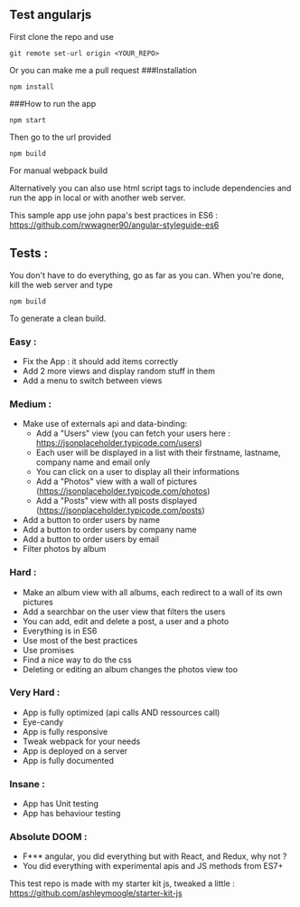 ## Test angularjs

First clone the repo and use
```
git remote set-url origin <YOUR_REPO>
```
Or you can make me a pull request
###Installation
```
npm install
```

###How to run the app

```
npm start
```
Then go to the url provided

```
npm build
```
For manual webpack build

Alternatively you can also use html script tags to include dependencies and run the app in local or with another web server.

This sample app use john papa's best practices in ES6 : https://github.com/rwwagner90/angular-styleguide-es6

## Tests :
You don't have to do everything, go as far as you can.
When you're done, kill the web server and type 
```
npm build
```
To generate a clean build.

### Easy :
- Fix the App : it should add items correctly
- Add 2 more views and display random stuff in them
- Add a menu to switch between views

### Medium :
- Make use of externals api and data-binding:
    - Add a "Users" view (you can fetch your users here : https://jsonplaceholder.typicode.com/users)
    - Each user will be displayed in a list with their firstname, lastname, company name and email only
    - You can click on a user to display all their informations
    - Add a "Photos" view with a wall of pictures (https://jsonplaceholder.typicode.com/photos)
    - Add a "Posts" view with all posts displayed (https://jsonplaceholder.typicode.com/posts)
- Add a button to order users by name
- Add a button to order users by company name
- Add a button to order users by email
- Filter photos by album
    
### Hard :
- Make an album view with all albums, each redirect to a wall of its own pictures
- Add a searchbar on the user view that filters the users
- You can add, edit and delete a post, a user and a photo
- Everything is in ES6
- Use most of the best practices
- Use promises
- Find a nice way to do the css
- Deleting or editing an album changes the photos view too

### Very Hard :
- App is fully optimized (api calls AND ressources call)
- Eye-candy
- App is fully responsive
- Tweak webpack for your needs
- App is deployed on a server
- App is fully documented

### Insane :
- App has Unit testing
- App has behaviour testing

### Absolute DOOM :
- F*** angular, you did everything but with React, and Redux, why not ?
- You did everything with experimental apis and JS methods from ES7+
    
This test repo is made with my starter kit js, tweaked a little : https://github.com/ashleymoogle/starter-kit-js
